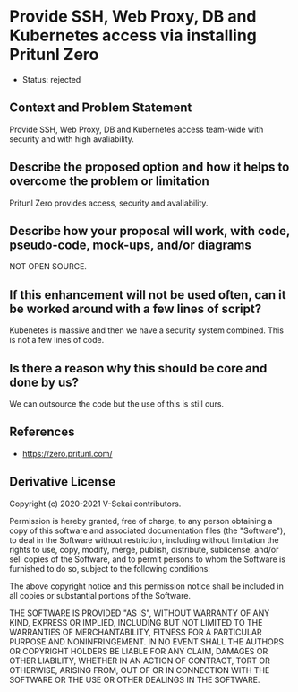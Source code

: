 # Provide SSH, Web Proxy, DB and Kubernetes access via installing Pritunl Zero

- Status: rejected

## Context and Problem Statement

Provide SSH, Web Proxy, DB and Kubernetes access team-wide with security and with high avaliability.

## Describe the proposed option and how it helps to overcome the problem or limitation

Pritunl Zero provides access, security and avaliability.

## Describe how your proposal will work, with code, pseudo-code, mock-ups, and/or diagrams

NOT OPEN SOURCE.

## If this enhancement will not be used often, can it be worked around with a few lines of script?

Kubenetes is massive and then we have a security system combined. This is not a few lines of code.

## Is there a reason why this should be core and done by us?

We can outsource the code but the use of this is still ours.

## References <!-- optional -->

- https://zero.pritunl.com/

## Derivative License

Copyright (c) 2020-2021 V-Sekai contributors.

Permission is hereby granted, free of charge, to any person obtaining a copy
of this software and associated documentation files (the "Software"), to deal
in the Software without restriction, including without limitation the rights
to use, copy, modify, merge, publish, distribute, sublicense, and/or sell
copies of the Software, and to permit persons to whom the Software is
furnished to do so, subject to the following conditions:

The above copyright notice and this permission notice shall be included in all
copies or substantial portions of the Software.

THE SOFTWARE IS PROVIDED "AS IS", WITHOUT WARRANTY OF ANY KIND, EXPRESS OR
IMPLIED, INCLUDING BUT NOT LIMITED TO THE WARRANTIES OF MERCHANTABILITY,
FITNESS FOR A PARTICULAR PURPOSE AND NONINFRINGEMENT. IN NO EVENT SHALL THE
AUTHORS OR COPYRIGHT HOLDERS BE LIABLE FOR ANY CLAIM, DAMAGES OR OTHER
LIABILITY, WHETHER IN AN ACTION OF CONTRACT, TORT OR OTHERWISE, ARISING FROM,
OUT OF OR IN CONNECTION WITH THE SOFTWARE OR THE USE OR OTHER DEALINGS IN THE
SOFTWARE.
